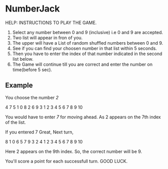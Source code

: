 # NumberJack
HELP: INSTRUCTIONS TO PLAY THE GAME. 
1. Select any number between 0 and 9 (inclusive) i.e 0 and 9 are accepted.
2. Two list will appear in fron of you.
3. The upper will have a List of random shuffled numbers between 0 and 9.
4. See if you can find your choosen number in that list within 5 seconds.
5. Then you have to enter the index of that number indicated in the second list below.
6. The Game will continue till you are correct and enter the number on time(before 5 sec).

## Example

You choose the number *2*

4 7 5 1 0 8 2 6 9 3
1 2 3 4 5 6 7 8 9 10

You would have to enter *7* for moving ahead.
As 2 appears on the 7th index of the list.

If you entered 7 Great, Next turn,

8 1 0 6 5 7 9 3 2 4
1 2 3 4 5 6 7 8 9 10

Here 2 appears on the 9th index.
So, the correct number will be 9.

You'll score a point for each successfull turn.
GOOD LUCK.


